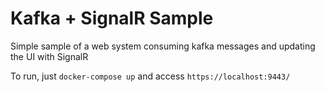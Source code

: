 # Kafka + SignalR Sample
Simple sample of a web system consuming kafka messages and updating the UI with SignalR

To run, just ```docker-compose up``` and access ```https://localhost:9443/```
